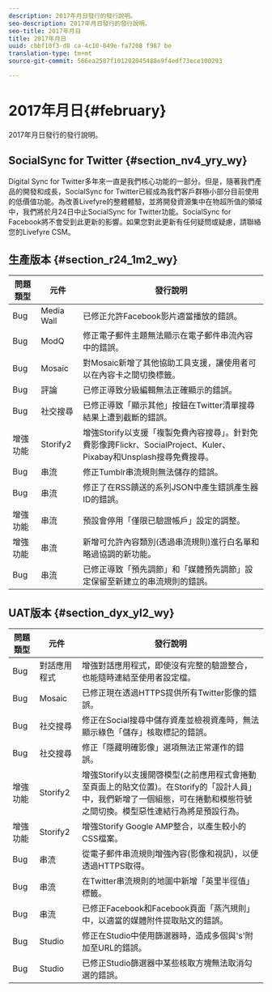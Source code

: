 ```yaml
---
description: 2017年月日發行的發行說明。
seo-description: 2017年月日發行的發行說明。
seo-title: 2017年月日
title: 2017年月日
uuid: cbbf10f3-d8 ca-4c10-849e-fa7208 f987 be
translation-type: tm+mt
source-git-commit: 566ea2587f101202045488e9f4edf73ece100293

---
```



# 2017年月日{#february}

2017年月日發行的發行說明。

## SocialSync for Twitter {#section_nv4_yry_wy}

Digital Sync for Twitter多年來一直是我們核心功能的一部分。但是，隨著我們產品的開發和成長，SocialSync for Twitter已經成為我們客戶群極小部分目前使用的低價值功能。為改善Livefyre的整體體驗，並將開發資源集中在物超所值的領域中，我們將於月24日中止SocialSync for Twitter功能。SocialSync for Facebook將不會受到此更新的影響。如果您對此更新有任何疑問或疑慮，請聯絡您的Livefyre CSM。

## 生產版本 {#section_r24_1m2_wy}

| 問題類型 | 元件 | 發行說明 |
|--- |--- |--- |
| Bug | Media Wall | 已修正允許Facebook影片適當播放的錯誤。 |
| Bug | ModQ | 修正電子郵件主題無法顯示在電子郵件串流內容中的錯誤。 |
| Bug | Mosaic | 對Mosaic新增了其他協助工具支援，讓使用者可以在內容卡之間切換標籤。 |
| Bug | 評論 | 已修正導致分級編輯無法正確顯示的錯誤。 |
| Bug | 社交搜尋 | 已修正導致「顯示其他」按鈕在Twitter清單搜尋結果上遭到截斷的錯誤。 |
| 增強功能 | Storify2 | 增強Storify以支援「複製免費內容搜尋」。針對免費影像跨Flickr、SocialProject、Kuler、Pixabay和Unsplash搜尋免費搜尋。 |
| Bug | 串流 | 修正Tumblr串流規則無法儲存的錯誤。 |
| Bug | 串流 | 修正了在RSS饋送的系列JSON中產生錯誤產生器ID的錯誤。 |
| 增強功能 | 串流 | 預設會停用「僅限已驗證帳戶」設定的調整。 |
| 增強功能 | 串流 | 新增可允許內容類別(透過串流規則)進行白名單和略過協調的新功能。 |
| Bug | 串流 | 已修正導致「預先調節」和「媒體預先調節」設定保留至新建立的串流規則的錯誤。 |

## UAT版本 {#section_dyx_yl2_wy}

| 問題類型 | 元件 | 發行說明 |
|--- |--- |--- |
| Bug | 對話應用程式 | 增強對話應用程式，即使沒有完整的驗證整合，也能隨時連結至使用者設定檔。 |
| Bug | Mosaic | 已修正現在透過HTTPS提供所有Twitter影像的錯誤。 |
| Bug | 社交搜尋 | 修正在Social搜尋中儲存資產並檢視資產時，無法顯示綠色「儲存」核取標記的錯誤。 |
| Bug | 社交搜尋 | 修正「隱藏明確影像」選項無法正常運作的錯誤。 |
| 增強功能 | Storify2 | 增強Storify以支援開啓模型(之前應用程式會捲動至頁面上的貼文位置)。在Storify的「設計人員」中，我們新增了一個組態，可在捲動和模態符號之間切換。模型惡性連結行為將是預設行為。 |
| 增強功能 | Storify2 | 增強Storify Google AMP整合，以產生較小的CSS檔案。 |
| Bug | 串流 | 從電子郵件串流規則增強內容(影像和視訊)，以便透過HTTPS取得。 |
| Bug | 串流 | 在Twitter串流規則的地圖中新增「英里半徑值」標籤。 |
| Bug | 串流 | 已修正Facebook和Facebook頁面「蒸汽規則」中，以適當的媒體附件提取貼文的錯誤。 |
| Bug | Studio | 修正在Studio中使用篩選器時，造成多個與's'附加至URL的錯誤。 |
| Bug | Studio | 已修正Studio篩選器中某些核取方塊無法取消勾選的錯誤。 |

